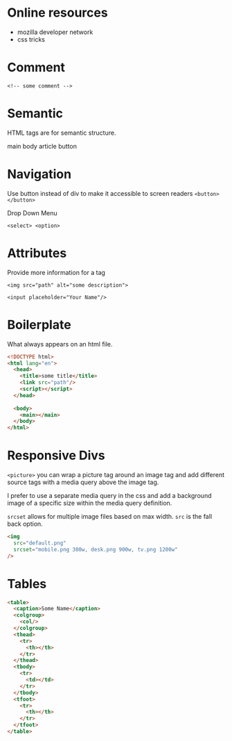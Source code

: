 # Online resources

- mozilla developer network
- css tricks

# Comment

`<!-- some comment -->`

# Semantic

HTML tags are for semantic structure.

main
body
article
button

# Navigation

Use button instead of div to make it accessible to screen readers
`<button></button>`

Drop Down Menu
```
<select> <option>
```

# Attributes

Provide more information for a tag

`<img src="path" alt="some description">`

`<input placeholder="Your Name"/>`

# Boilerplate

What always appears on an html file.

```html
<!DOCTYPE html>
<html lang="en">
  <head>
    <title>some title</title>
    <link src="path"/>
    <script></script>
  </head>
  
  <body>
    <main></main>
  </body>
</html>
```

# Responsive Divs

`<picture>` you can wrap a picture tag around an image tag and add different source tags with a media query above the image tag.

I prefer to use a separate media query in the css and add a background image of a specific size within the media query definition.

`srcset` allows for multiple image files based on max width.
`src` is the fall back option.
```html
<img
  src="default.png" 
  srcset="mobile.png 300w, desk.png 900w, tv.png 1200w"
/>
```

# Tables

```html
<table>
  <caption>Some Name</caption>
  <colgroup>
    <col/>
  </colgroup>
  <thead>
    <tr>
      <th></th>
    </tr>
  </thead>
  <tbody>
    <tr>
      <td></td>
    </tr>
  </tbody>
  <tfoot>
    <tr>
      <th></th>
    </tr>
  </tfoot>
</table>
```
